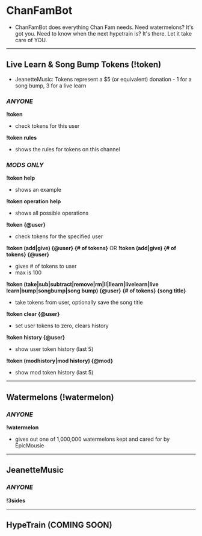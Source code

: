 # ChanFamBot

- ChanFamBot does everything Chan Fam needs. Need watermelons? It's got you. Need to know when the next hypetrain is? It's there. Let it take care of YOU.

---

## Live Learn & Song Bump Tokens (!token)

- JeanetteMusic: Tokens represent a $5 (or equivalent) donation - 1 for a song bump, 3 for a live learn
  
### *ANYONE*

**!token**
- check tokens for this user

**!token rules**
-  shows the rules for tokens on this channel

### *MODS ONLY*

**!token help**
- shows an example

**!token operation help**
- shows all possible operations

**!token {@user}**
- check tokens for the specified user

**!token (add|give) {@user} {# of tokens}** OR **!token (add|give) {# of tokens} {@user}**
- gives # of tokens to user
- max is 100

**!token (take|sub|subtract|remove|rm|ll|llearn|livelearn|live learn|bump|songbump|song bump) {@user} {# of tokens} {song title}**
- take tokens from user, optionally save the song title

**!token clear {@user}**
- set user tokens to zero, clears history

**!token history {@user}**
- show user token history (last 5)

**!token (modhistory|mod history) {@mod}**
- show mod token history (last 5)

---

## Watermelons (!watermelon)

### *ANYONE*

**!watermelon**
- gives out one of 1,000,000 watermelons kept and cared for by EpicMousie

---

## JeanetteMusic 

### *ANYONE*

**!3sides**

---

## HypeTrain (COMING SOON)